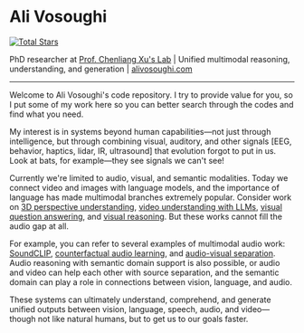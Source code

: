 # Ali Vosoughi

[![Total Stars](https://img.shields.io/github/stars/ali-vosoughi?affiliations=COLLABORATOR&style=social)](https://github.com/ali-vosoughi)

PhD researcher at [Prof. Chenliang Xu's Lab](http://www.cs.rochester.edu/~cxu22/) | Unified multimodal reasoning, understanding, and generation | [alivosoughi.com](https://alivosoughi.com)

---

Welcome to Ali Vosoughi's code repository. I try to provide value for you, so I put some of my work here so you can better search through the codes and find what you need.

My interest is in systems beyond human capabilities—not just through intelligence, but through combining visual, auditory, and other signals [EEG, behavior, haptics, lidar, IR, ultrasound] that evolution forgot to put in us. Look at bats, for example—they see signals we can't see! 

Currently we're limited to audio, visual, and semantic modalities. Today we connect video and images with language models, and the importance of language has made multimodal branches extremely popular. Consider work on [3D perspective understanding](https://github.com/ali-vosoughi/MMPerspective), [video understanding with LLMs](https://github.com/yunlong10/Awesome-LLMs-for-Video-Understanding), [visual question answering](https://github.com/ali-vosoughi/PW-VQA), and [visual reasoning](https://huggingface.co/datasets/jing-bi/verify-teaser). But these works cannot fill the audio gap at all. 

For example, you can refer to several examples of multimodal audio work: [SoundCLIP](https://github.com/ali-vosoughi/SoundCLIP), [counterfactual audio learning](https://github.com/ali-vosoughi/counterfactual-audio), and [audio-visual separation](https://github.com/ali-vosoughi/misar). Audio reasoning with semantic domain support is also possible, or audio and video can help each other with source separation, and the semantic domain can play a role in connections between vision, language, and audio.

These systems can ultimately understand, comprehend, and generate unified outputs between vision, language, speech, audio, and video—though not like natural humans, but to get us to our goals faster.
